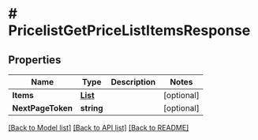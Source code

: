 # # PricelistGetPriceListItemsResponse


## Properties 


Name | Type | Description | Notes
------------ | ------------- | ------------- | -------------
**Items**| [**List<PricelistGetPriceListItem>**](PricelistGetPriceListItem.md) |   | [optional]
**NextPageToken**| **string** |   | [optional]


[[Back to Model list]](../../README.md#models) [[Back to API list]](../../README.md#endpoints) [[Back to README]](../../README.md)

